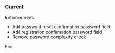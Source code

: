 ### Current

Enhancement:
  - Add password reset confirmation password field
  - Add registration confirmation password field
  - Remove password complexity check

Fix:
